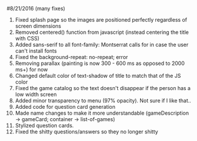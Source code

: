 #8/21/2016 (many fixes)
1. Fixed splash page so the images are positioned perfectly regardless of screen dimensions
2. Removed centered() function from javascript (instead centering the title with CSS)
3. Added sans-serif to all font-family: Montserrat calls for in case the user can't install fonts
4. Fixed the background-repeat: no-repeat; error
5. Removing parallax (painting is now 300 - 600 ms as opposed to 2000 ms+) for now
6. Changed default color of text-shadow of title to match that of the JS color
7. Fixed the game catalog so the text doesn't disappear if the person has a low width screen
8. Added minor transparency to menu (97% opacity). Not sure if I like that..
9. Added code for question card generation
10. Made name changes to make it more understandable (gameDescription -> gameCard; container -> list-of-games)
11. Stylized question cards.
12. Fixed the shitty questions/answers so they no longer shitty
